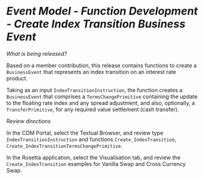 # *Event Model - Function Development - Create Index Transition Business Event*

_What is being released?_

Based on a member contribution, this release contains functions to create a `BusinessEvent` that represents an index transition on an interest rate product.  

Taking as an input `IndexTransitionInstruction`, the function creates a `BusinessEvent` that comprises a `TermsChangePrimitive` containing the update to the floating rate index and any spread adjustment, and also, optionally, a `TransferPrimitive`, for any required value settlement (cash transfer).  

_Review directions_

In the CDM Portal, select the Textual Browser, and review type `IndexTransitionInstruction` and functions `Create_IndexTransition`, `Create_IndexTransitionTermsChangePrimitive`.

In the Rosetta application, select the Visualisation tab, and review the `Create_IndexTransition` examples for Vanilla Swap and Cross Currency Swap.
